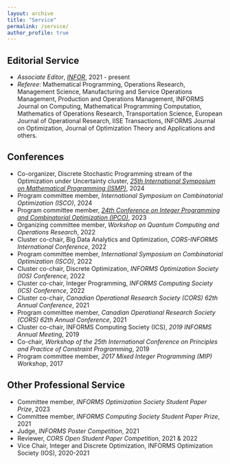 ```yaml
---
layout: archive
title: "Service"
permalink: /service/
author_profile: true
---
```


## Editorial Service
- *Associate Editor*, [*INFOR*](https://www.tandfonline.com/journals/tinf20), 2021 - present
- *Referee*: Mathematical Programming, Operations Research, Management Science, Manufacturing and Service Operations Management, Production and Operations Management, INFORMS Journal on Computing, Mathematical Programming Computation, Mathematics of Operations Research, Transportation Science, European Journal of Operational Research, IISE Transactions, INFORMS Journal on Optimization, Journal of Optimization Theory and Applications and others.

## Conferences
- Co-organizer, Discrete Stochastic Programming stream of the Optimization under Uncertainty cluster, *[25th International Symposium on Mathematical Programming (ISMP)](https://ismp2024.gerad.ca/)*, 2024
- Program committee member, *International Symposium on Combinatorial Optimization (ISCO)*, 2024
- Program committee member, *[24th Conference on Integer Programming and Combinatorial Optimization (IPCO)](https://optimization.discovery.wisc.edu/ipco-2023-madison/)*, 2023
- Organizing committee member, *Workshop on Quantum Computing and Operations Research*, 2022
- Cluster co-chair, Big Data Analytics and Optimization, *CORS-INFORMS International Conference*, 2022
- Program committee member, *International Symposium on Combinatorial Optimization (ISCO)*, 2022
- Cluster co-chair, Discrete Optimization, *INFORMS Optimization Society (IOS) Conference*, 2022 
- Cluster co-chair, Integer Programming, *INFORMS Computing Society (ICS) Conference*, 2022
- Cluster co-chair, *Canadian Operational Research Society (CORS) 62th Annual Conference*, 2021
- Program committee member, *Canadian Operational Research Society (CORS) 62th Annual Conference*, 2021
- Cluster co-chair, INFORMS Computing Society (ICS), *2019 INFORMS Annual Meeting*, 2019
- Co-chair, *Workshop of the 25th International Conference on Principles and Practice of Constraint Programming*, 2019
- Program committee member, *2017 Mixed Integer Programming (MIP) Workshop*, 2017


## Other Professional Service
- Committee member, *INFORMS Optimization Society Student Paper Prize*, 2023
- Committee member, *INFORMS Computing Society Student Paper Prize*, 2021
- Judge, *INFORMS Poster Competition*, 2021
- Reviewer, *CORS Open Student Paper Competition*, 2021 & 2022
- Vice Chair, Integer and Discrete Optimization, INFORMS Optimization Society (IOS), 2020-2021
